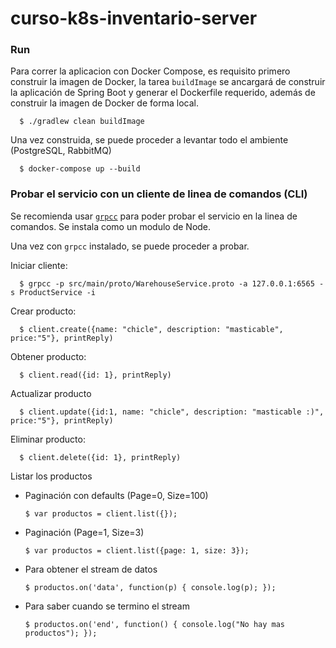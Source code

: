 # curso-k8s-inventario-server
      
### Run

Para correr la aplicacion con Docker Compose, es requisito primero construir la imagen de Docker, la tarea `buildImage` se ancargará de construir la aplicación de Spring Boot y generar el Dockerfile requerido, además de construir la imagen de Docker de forma local.

      $ ./gradlew clean buildImage

Una vez construida, se puede proceder a levantar todo el ambiente (PostgreSQL, RabbitMQ) 

      $ docker-compose up --build
      
### Probar el servicio con un cliente de linea de comandos (CLI)

Se recomienda usar [`grpcc`](https://github.com/njpatel/grpcc) para poder probar el servicio en la linea de comandos. Se instala como un modulo de Node.



Una vez con `grpcc` instalado, se puede proceder a probar.

Iniciar cliente:

      $ grpcc -p src/main/proto/WarehouseService.proto -a 127.0.0.1:6565 -s ProductService -i
      
Crear producto:

      $ client.create({name: "chicle", description: "masticable", price:"5"}, printReply)

Obtener producto:

      $ client.read({id: 1}, printReply)
      
Actualizar producto

      $ client.update({id:1, name: "chicle", description: "masticable :)", price:"5"}, printReply)
      
Eliminar producto:

      $ client.delete({id: 1}, printReply)
      
Listar los productos

* Paginación con defaults (Page=0, Size=100)

      $ var productos = client.list({});
      
* Paginación (Page=1, Size=3)
      
      $ var productos = client.list({page: 1, size: 3});
      
* Para obtener el stream de datos
     
      $ productos.on('data', function(p) { console.log(p); });
      
* Para saber cuando se termino el stream

      $ productos.on('end', function() { console.log("No hay mas productos"); });